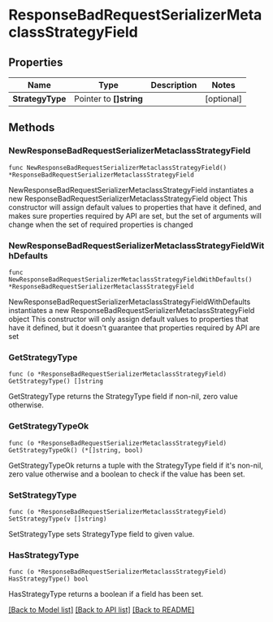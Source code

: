# ResponseBadRequestSerializerMetaclassStrategyField

## Properties

Name | Type | Description | Notes
------------ | ------------- | ------------- | -------------
**StrategyType** | Pointer to **[]string** |  | [optional] 

## Methods

### NewResponseBadRequestSerializerMetaclassStrategyField

`func NewResponseBadRequestSerializerMetaclassStrategyField() *ResponseBadRequestSerializerMetaclassStrategyField`

NewResponseBadRequestSerializerMetaclassStrategyField instantiates a new ResponseBadRequestSerializerMetaclassStrategyField object
This constructor will assign default values to properties that have it defined,
and makes sure properties required by API are set, but the set of arguments
will change when the set of required properties is changed

### NewResponseBadRequestSerializerMetaclassStrategyFieldWithDefaults

`func NewResponseBadRequestSerializerMetaclassStrategyFieldWithDefaults() *ResponseBadRequestSerializerMetaclassStrategyField`

NewResponseBadRequestSerializerMetaclassStrategyFieldWithDefaults instantiates a new ResponseBadRequestSerializerMetaclassStrategyField object
This constructor will only assign default values to properties that have it defined,
but it doesn't guarantee that properties required by API are set

### GetStrategyType

`func (o *ResponseBadRequestSerializerMetaclassStrategyField) GetStrategyType() []string`

GetStrategyType returns the StrategyType field if non-nil, zero value otherwise.

### GetStrategyTypeOk

`func (o *ResponseBadRequestSerializerMetaclassStrategyField) GetStrategyTypeOk() (*[]string, bool)`

GetStrategyTypeOk returns a tuple with the StrategyType field if it's non-nil, zero value otherwise
and a boolean to check if the value has been set.

### SetStrategyType

`func (o *ResponseBadRequestSerializerMetaclassStrategyField) SetStrategyType(v []string)`

SetStrategyType sets StrategyType field to given value.

### HasStrategyType

`func (o *ResponseBadRequestSerializerMetaclassStrategyField) HasStrategyType() bool`

HasStrategyType returns a boolean if a field has been set.


[[Back to Model list]](../README.md#documentation-for-models) [[Back to API list]](../README.md#documentation-for-api-endpoints) [[Back to README]](../README.md)



